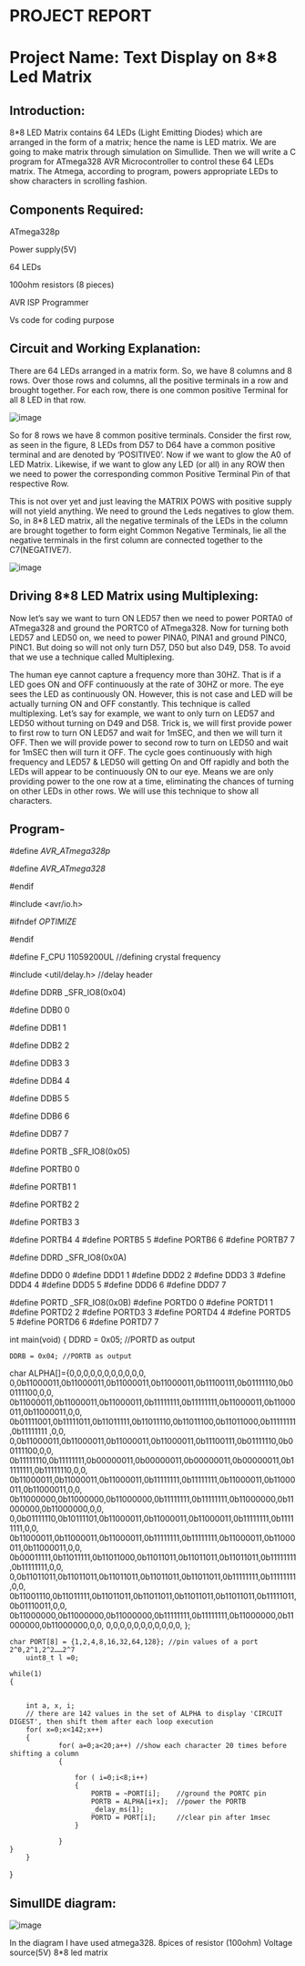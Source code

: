 # PROJECT REPORT

 # Project Name: Text Display on 8*8 Led Matrix
 
## Introduction:  

8*8 LED Matrix contains 64 LEDs (Light Emitting Diodes) which are arranged in the form of a matrix; hence the name is LED matrix.
We are going to make  matrix through simulation on Simullide.
Then we will write a C program for ATmega328 AVR Microcontroller to control these 64 LEDs matrix.
The Atmega, according to program, powers appropriate LEDs to show characters in scrolling fashion.

 ## Components Required:
 
ATmega328p

Power supply(5V)

64 LEDs

100ohm resistors (8 pieces)

AVR ISP Programmer

Vs code for coding purpose



## Circuit and Working Explanation:  

There are 64 LEDs arranged in a matrix form. So, we have 8 columns and 8 rows. Over those rows and columns, all the positive terminals in a row and brought together. For each row, there is one common positive Terminal for all 8 LED in that row.

![image](https://user-images.githubusercontent.com/100043455/164884273-4354770a-d1e7-46e7-a1e9-0c4dbd6418dd.png)

 




So for 8 rows we have 8 common positive terminals. Consider the first row, as seen in the figure, 8 LEDs from D57 to D64 have a common positive terminal and are denoted by ‘POSITIVE0’. Now if we want to glow the A0 of LED Matrix. Likewise, if we want to glow any LED (or all) in any ROW then we need to power the corresponding common Positive Terminal Pin of that respective Row.

This is not over yet and just leaving the MATRIX POWS with positive supply will not yield anything. We need to ground the Leds negatives to glow them.   So, in 8*8 LED matrix, all the negative terminals of the LEDs in the column are brought together to form eight Common Negative Terminals, lie all the negative terminals in the first column are connected together to the C7(NEGATIVE7).

![image](https://user-images.githubusercontent.com/100043455/164884285-8eb3bc0a-6755-4e83-be4a-d0c0fb9adcba.png)


 

## Driving 8*8 LED Matrix using Multiplexing:

Now let’s say we want to turn ON LED57 then we need to power PORTA0 of ATmega328 and ground the PORTC0 of ATmega328. Now for turning both LED57 and LED50 on, we need to power PINA0, PINA1 and ground PINC0, PINC1. But doing so will not only turn D57, D50 but also D49, D58.
To avoid that we use a technique called Multiplexing.

The human eye cannot capture a frequency more than 30HZ. That is if a LED goes ON and OFF continuously at the rate of 30HZ or more.
The eye sees the LED as continuously ON. However, this is not case and LED will be actually turning ON and OFF constantly. This technique is called multiplexing.
Let’s say for example, we want to only turn on LED57 and LED50 without turning on D49 and D58. Trick is, we will first provide power to first row to turn ON LED57 and wait for 1mSEC, and then we will turn it OFF. Then we will provide power to second row to turn on LED50 and wait for 1mSEC then will turn it OFF. The cycle goes continuously with high frequency and LED57 & LED50 will getting On and Off rapidly and both the LEDs will appear to be continuously ON to our eye. Means we are only providing power to the one row at a time, eliminating the chances of turning on other LEDs in other rows. We will use this technique to show all characters.


## Program-

#define _AVR_ATmega328p_

  #define _AVR_ATmega328_
  
  #endif


  #include <avr/io.h>
  
#ifndef _OPTIMIZE_

#endif


    
#define F_CPU 11059200UL //defining crystal frequency

#include <util/delay.h>  //delay header

#define DDRB _SFR_IO8(0x04)

#define DDB0 0

#define DDB1 1

#define DDB2 2

#define DDB3 3

#define DDB4 4

#define DDB5 5

#define DDB6 6

#define DDB7 7


#define PORTB _SFR_IO8(0x05)

#define PORTB0 0

#define PORTB1 1

#define PORTB2 2

#define PORTB3 3

#define PORTB4 4
#define PORTB5 5
#define PORTB6 6
#define PORTB7 7


#define DDRD _SFR_IO8(0x0A)


#define DDD0 0
#define DDD1 1
#define DDD2 2
#define DDD3 3
#define DDD4 4
#define DDD5 5
#define DDD6 6
#define DDD7 7


#define PORTD _SFR_IO8(0x0B)
#define PORTD0 0
#define PORTD1 1
#define PORTD2 2
#define PORTD3 3
#define PORTD4 4
#define PORTD5 5
#define PORTD6 6
#define PORTD7 7


int main(void)
{
    DDRD = 0x05; //PORTD as output


    DDRB = 0x04; //PORTB as output
    
char ALPHA[]={0,0,0,0,0,0,0,0,0,0,0,
    0,0b11000011,0b11000011,0b11000011,0b11000011,0b11100111,0b01111110,0b00111100,0,0,
    0b11000011,0b11000011,0b11000011,0b11111111,0b11111111,0b11000011,0b11000011,0b11000011,0,0,
    0b01111001,0b11111011,0b11011111,0b11011110,0b11011100,0b11011000,0b11111111,0b11111111    ,0,0,
    0,0b11000011,0b11000011,0b11000011,0b11000011,0b11100111,0b01111110,0b00111100,0,0,
    0b11111110,0b11111111,0b00000011,0b00000011,0b00000011,0b00000011,0b11111111,0b11111110,0,0,
    0b11000011,0b11000011,0b11000011,0b11111111,0b11111111,0b11000011,0b11000011,0b11000011,0,0,
    0b11000000,0b11000000,0b11000000,0b11111111,0b11111111,0b11000000,0b11000000,0b11000000,0,0,
    0,0b01111110,0b10111101,0b11000011,0b11000011,0b11000011,0b11111111,0b11111111,0,0,
    0b11000011,0b11000011,0b11000011,0b11111111,0b11111111,0b11000011,0b11000011,0b11000011,0,0,
    0b00011111,0b11011111,0b11011000,0b11011011,0b11011011,0b11011011,0b11111111,0b11111111,0,0,
    0,0b11011011,0b11011011,0b11011011,0b11011011,0b11011011,0b11111111,0b11111111,0,0,
    0b11001110,0b11011111,0b11011011,0b11011011,0b11011011,0b11011011,0b11111011,0b01110011,0,0,
    0b11000000,0b11000000,0b11000000,0b11111111,0b11111111,0b11000000,0b11000000,0b11000000,0,0,
    0,0,0,0,0,0,0,0,0,0,0,
    };


    char PORT[8] = {1,2,4,8,16,32,64,128}; //pin values of a port 2^0,2^1,2^2……2^7
        uint8_t l =0;
    
    while(1)
    {


        int a, x, i;
        // there are 142 values in the set of ALPHA to display 'CIRCUIT DIGEST', then shift them after each loop execution
        for( x=0;x<142;x++)
        {
                for( a=0;a<20;a++) //show each character 20 times before shifting a column
                {
                    
                    for ( i=0;i<8;i++)
                    {
                        PORTB = ~PORT[i];    //ground the PORTC pin
                        PORTB = ALPHA[i+x];  //power the PORTB
                        _delay_ms(1);
                        PORTD = PORT[i];     //clear pin after 1msec
                    }
                    
                }
    }            
        }
}


## SimulIDE diagram:
 
 ![image](https://user-images.githubusercontent.com/100043455/164884335-5c87fabb-8bda-4ee8-a7fe-965279a6005e.png)


In the diagram I have used atmega328.
8pices of resistor (100ohm)
Voltage source(5V)
8*8 led matrix


 



